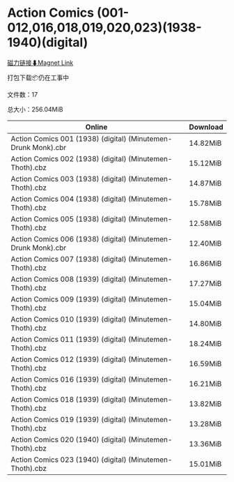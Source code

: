 # Action Comics (001-012,016,018,019,020,023)(1938-1940)(digital)

[磁力链接⬇Magnet Link](magnet:?xt=urn:btih:bbfc454f7f0a385a8a4a514b6dfbca44fbe5e2e6&dn=Action%20Comics%20%28001-012%2C016%2C018%2C019%2C020%2C023%29%281938-1940%29%28digital%29)

打包下载📦仍在工事中

文件数：17

总大小：256.04MiB

Online | Download
--- | ---
Action Comics 001 (1938) (digital) (Minutemen-Drunk Monk).cbr | 14.82MiB
Action Comics 002 (1938) (digital) (Minutemen-Thoth).cbz | 15.12MiB
Action Comics 003 (1938) (digital) (Minutemen-Thoth).cbz | 14.87MiB
Action Comics 004 (1938) (digital) (Minutemen-Thoth).cbz | 15.78MiB
Action Comics 005 (1938) (digital) (Minutemen-Thoth).cbz | 12.58MiB
Action Comics 006 (1938) (digital) (Minutemen-Drunk Monk).cbr | 12.40MiB
Action Comics 007 (1938) (digital) (Minutemen-Thoth).cbz | 16.86MiB
Action Comics 008 (1939) (digital) (Minutemen-Thoth).cbz | 17.27MiB
Action Comics 009 (1939) (digital) (Minutemen-Thoth).cbz | 15.04MiB
Action Comics 010 (1939) (digital) (Minutemen-Thoth).cbz | 14.80MiB
Action Comics 011 (1939) (digital) (Minutemen-Thoth).cbz | 18.24MiB
Action Comics 012 (1939) (digital) (Minutemen-Thoth).cbz | 16.59MiB
Action Comics 016 (1939) (digital) (Minutemen-Thoth).cbz | 16.21MiB
Action Comics 018 (1939) (digital) (Minutemen-Thoth).cbz | 13.82MiB
Action Comics 019 (1939) (digital) (Minutemen-Thoth).cbz | 13.28MiB
Action Comics 020 (1940) (digital) (Minutemen-Thoth).cbz | 13.36MiB
Action Comics 023 (1940) (digital) (Minutemen-Thoth).cbz | 15.01MiB
